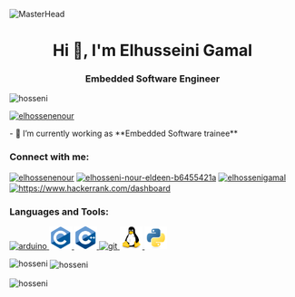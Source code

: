 ![MasterHead](https://externlabs.com/blogs/wp-content/uploads/2021/10/iot-embedded-system-prev.webp)

<h1 align="center">Hi 👋, I'm Elhusseini Gamal</h1>
<h3 align="center">Embedded Software Engineer</h3>

<p align="left"> <img src="https://komarev.com/ghpvc/?username=hosseni&label=Profile%20views&color=0e75b6&style=flat" alt="hosseni" /> </p>

<p align="left"> <a href="https://twitter.com/elhossenenour" target="blank"><img src="https://img.shields.io/twitter/follow/elhossenenour?logo=twitter&style=for-the-badge" alt="elhossenenour" /></a> </p>
- 🔭 I’m currently working as **Embedded Software trainee**

<h3 align="left">Connect with me:</h3>
<p align="left">
<a href="https://twitter.com/elhossenenour" target="blank"><img align="center" src="https://raw.githubusercontent.com/rahuldkjain/github-profile-readme-generator/master/src/images/icons/Social/twitter.svg" alt="elhossenenour" height="30" width="40" /></a>
<a href="https://linkedin.com/in/elhosseni-nour-eldeen-b6455421a" target="blank"><img align="center" src="https://raw.githubusercontent.com/rahuldkjain/github-profile-readme-generator/master/src/images/icons/Social/linked-in-alt.svg" alt="elhosseni-nour-eldeen-b6455421a" height="30" width="40" /></a>
<a href="https://fb.com/elhossenigamal" target="blank"><img align="center" src="https://raw.githubusercontent.com/rahuldkjain/github-profile-readme-generator/master/src/images/icons/Social/facebook.svg" alt="elhossenigamal" height="30" width="40" /></a>
<a href="https://www.hackerrank.com/https://www.hackerrank.com/dashboard" target="blank"><img align="center" src="https://raw.githubusercontent.com/rahuldkjain/github-profile-readme-generator/master/src/images/icons/Social/hackerrank.svg" alt="https://www.hackerrank.com/dashboard" height="30" width="40" /></a>
</p>

<h3 align="left">Languages and Tools:</h3>
<p align="left"> <a href="https://www.arduino.cc/" target="_blank" rel="noreferrer"> <img src="https://cdn.worldvectorlogo.com/logos/arduino-1.svg" alt="arduino" width="40" height="40"/> </a> <a href="https://www.cprogramming.com/" target="_blank" rel="noreferrer"> <img src="https://raw.githubusercontent.com/devicons/devicon/master/icons/c/c-original.svg" alt="c" width="40" height="40"/> </a> <a href="https://www.w3schools.com/cpp/" target="_blank" rel="noreferrer"> <img src="https://raw.githubusercontent.com/devicons/devicon/master/icons/cplusplus/cplusplus-original.svg" alt="cplusplus" width="40" height="40"/> </a> <a href="https://git-scm.com/" target="_blank" rel="noreferrer"> <img src="https://www.vectorlogo.zone/logos/git-scm/git-scm-icon.svg" alt="git" width="40" height="40"/> </a> <a href="https://www.linux.org/" target="_blank" rel="noreferrer"> <img src="https://raw.githubusercontent.com/devicons/devicon/master/icons/linux/linux-original.svg" alt="linux" width="40" height="40"/> </a> <a href="https://www.python.org" target="_blank" rel="noreferrer"> <img src="https://raw.githubusercontent.com/devicons/devicon/master/icons/python/python-original.svg" alt="python" width="40" height="40"/> </a> </p>

<p><img align="left" src="https://github-readme-stats.vercel.app/api/top-langs?username=hosseni&show_icons=true&locale=en&layout=compact" alt="hosseni" /></p>

<p>&nbsp;<img align="center" src="https://github-readme-stats.vercel.app/api?username=hosseni&show_icons=true&locale=en" alt="hosseni" /></p>

<p><img align="center" src="https://github-readme-streak-stats.herokuapp.com/?user=hosseni&" alt="hosseni" /></p>
